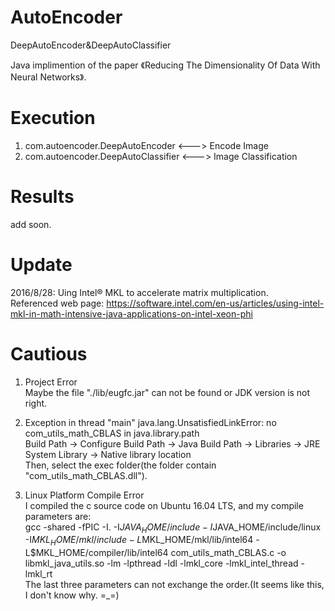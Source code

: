 # AutoEncoder
DeepAutoEncoder&amp;DeepAutoClassifier

Java implimention of the paper 《Reducing The Dimensionality Of Data With Neural Networks》. <br />

# Execution
1. com.autoencoder.DeepAutoEncoder      <---> Encode Image
2. com.autoencoder.DeepAutoClassifier   <---> Image Classification

# Results
add soon.

# Update
2016/8/28: Uing Intel® MKL to accelerate matrix multiplication. <br />
Referenced web page: https://software.intel.com/en-us/articles/using-intel-mkl-in-math-intensive-java-applications-on-intel-xeon-phi <br />


# Cautious
1. Project Error <br />
  Maybe the file "./lib/eugfc.jar" can not be found or JDK version is not right.

2. Exception in thread "main" java.lang.UnsatisfiedLinkError: no com_utils_math_CBLAS in java.library.path <br />
  Build Path -> Configure Build Path -> Java Build Path -> Libraries -> JRE System Library -> Native library location <br />
  Then, select the exec folder(the folder contain "com_utils_math_CBLAS.dll").

3. Linux Platform Compile Error <br />
  I compiled the c source code on Ubuntu 16.04 LTS, and my compile parameters are: <br />
    gcc -shared -fPIC -I. -I$JAVA_HOME/include -I$JAVA_HOME/include/linux -I$MKL_HOME/mkl/include -L$MKL_HOME/mkl/lib/intel64 -L$MKL_HOME/compiler/lib/intel64 com_utils_math_CBLAS.c -o libmkl_java_utils.so -lm -lpthread -ldl -lmkl_core -lmkl_intel_thread -lmkl_rt <br />
  The last three parameters can not exchange the order.(It seems like this, I don't know why. =_=)
